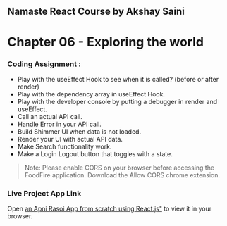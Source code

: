 ## **Namaste React Course by Akshay Saini**

# **Chapter 06 - Exploring the world**

### **Coding Assignment :**

- Play with the useEffect Hook to see when it is called? (before or after render)
- Play with the dependency array in useEffect Hook.
- Play with the developer console by putting a debugger in render and useEffect.
- Call an actual API call.
- Handle Error in your API call.
- Build Shimmer UI when data is not loaded.
- Render your UI with actual API data.
- Make Search functionality work.
- Make a Login Logout button that  toggles with a state.
>  Note: Please enable CORS on your browser before accessing the FoodFire application. Download the Allow CORS chrome extension. 




### **Live Project App Link**
 Open [an Apni Rasoi App from scratch using React.js"](http://localhost:3002) to view it in your browser.
